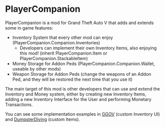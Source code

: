 # PlayerCompanion

PlayerCompanion is a mod for Grand Theft Auto V that adds and extends some in game features:

* Inventory System that every other mod can enjoy (PlayerCompanion.Companion.Inventories)
  * Developers can implement their own Inventory Items, also enjoying this mod! (inherit PlayerCompanion.Item or PlayerCompanion.StackableItem)
* Money Storage for Addon Peds (PlayerCompanion.Companion.Wallet, useable by other mods)
* Weapon Storage for Addon Peds (change the weapons of an Addon Ped, and they will be restored the next time that you use it)

The main target of this mod is other developers that can use and extend the Inventory and Money system, either by creating new Inventory Items, adding a new Inventory Interface for the User and performing Monetary Transactions.

You can see some implementation examples in <a href="https://github.com/justalemon/GGOV">GGOV</a> (custom Inventory UI) and <a href="https://github.com/justalemon/DumpsterDiving">DumpsterDiving</a> (custom Items).
